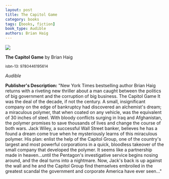 ```yaml
---
layout: post
title: The Capitol Game
category: books
tags: [books, fiction]
book_type: Audible
authors: Brian Haig
---
```


<img src="http://books.google.com/books/content?id=gWhElwEACAAJ&printsec=frontcover&img=1&zoom=1&source=gbs_api"/>

**The Capitol Game** by Brian Haig

<sup>isbn-13: 9780446195614</sup>

*Audible*

**Publisher's Description:**
"New York Times bestselling author Brian Haig returns with a riveting new
thriller about a man caught between the politics of big government and the
corruption of big business. The Capitol Game It was the deal of the decade,
if not the century. A small, insignificant company on the edge of
bankruptcy had discovered an alchemist's dream; a miraculous polymer, that
when coated on any vehicle, was the equivalent of 30 inches of steel. With
bloody conflicts surging in Iraq and Afghanistan, the polymer promises to
save thousands of lives and change the course of both wars. Jack Wiley, a
successful Wall Street banker, believes he has a found a dream come true
when he mysteriously learns of this miraculous polymer. His plan: enlist
the help of the Capitol Group, one of the country's largest and most
powerful corporations in a quick, bloodless takeover of the small company
that developed the polymer. It seems like a partnership made in
heaven...until the Pentagon's investigative service begins nosing around,
and the deal turns into a nightmare. Now, Jack's back is up against the
wall and he and the Capitol Group find themselves embroiled in the greatest
scandal the government and corporate America have ever seen..."